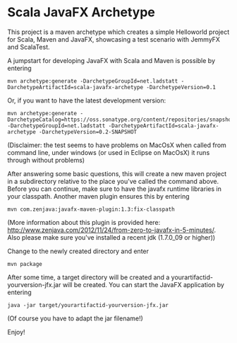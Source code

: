 Scala JavaFX Archetype 
======================

This project is a maven archetype which creates a simple Helloworld project for Scala, Maven and JavaFX, showcasing a 
test scenario with JemmyFX and ScalaTest.

A jumpstart for developing JavaFX with Scala and Maven is possible by entering

	mvn archetype:generate -DarchetypeGroupId=net.ladstatt -DarchetypeArtifactId=scala-javafx-archetype -DarchetypeVersion=0.1

Or, if you want to have the latest development version:

	mvn archetype:generate -DarchetypeCatalog=https://oss.sonatype.org/content/repositories/snapshots -DarchetypeGroupId=net.ladstatt -DarchetypeArtifactId=scala-javafx-archetype -DarchetypeVersion=0.2-SNAPSHOT

(Disclaimer: the test seems to have problems on MacOsX when called from command line, under windows (or used in Eclipse on MacOsX) 
it runs through without problems)

After answering some basic questions, this will create a new maven project in a subdirectory relative to the place you've called the 
command above. Before you can continue, make sure to have the javafx runtime libraries in your classpath. Another maven plugin ensures 
this by entering

	mvn com.zenjava:javafx-maven-plugin:1.3:fix-classpath

(More information about this plugin is provided here: http://www.zenjava.com/2012/11/24/from-zero-to-javafx-in-5-minutes/. Also please
make sure you've installed a recent jdk (1.7.0_09 or higher))

Change to the newly created directory and enter

	mvn package

After some time, a target directory will be created and a yourartifactid-yourversion-jfx.jar will be created. You can start the JavaFX application by
entering 

	java -jar target/yourartifactid-yourversion-jfx.jar

(Of course you have to adapt the jar filename!)

Enjoy!
